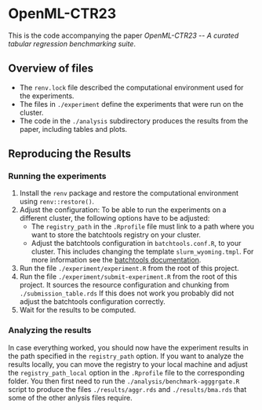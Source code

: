 # OpenML-CTR23

This is the code accompanying the paper *OpenML-CTR23 -- A curated tabular regression benchmarking suite*.


## Overview of files

* The `renv.lock` file described the computational environment used for the experiments.
* The files in `./experiment` define the experiments that were run on the cluster.
* The code in the `./analysis` subdirectory produces the results from the paper, including tables and plots.

## Reproducing the Results

### Running the experiments

1. Install the `renv` package and restore the computational environment using `renv::restore()`.
1. Adjust the configuration: To be able to run the experiments on a different cluster, the 
following options have to be adjusted:
   * The `registry_path` in the `.Rprofile` file must link to a path where you want to store the batchtools registry on your cluster.
   * Adjust the batchtools configuration in `batchtools.conf.R`, to your cluster.
     This includes changing the template `slurm_wyoming.tmpl`. 
     For more information see the [batchtools documentation](https://mllg.github.io/batchtools/articles/batchtools.html).
1. Run the file `./experiment/experiment.R` from the root of this project.
1. Run the file `./experiment/submit-experiment.R` from the root of this project.
   It sources the resource configuration and chunking from `./submission_table.rds`
   If this does not work you probably did not adjust the batchtools configuration correctly.
1. Wait for the results to be computed.

### Analyzing the results

In case everything worked, you should now have the experiment results in the path specified in the `registry_path` option.
If you want to analyze the results locally, you can move the registry to your local machine and adjust the `registry_path_local` option in the `.Rprofile` file to the corresponding folder.
You then first need to run the `./analysis/benchmark-agggrgate.R` script to produce the files `./results/aggr.rds` and `./results/bma.rds` that some of the other anlysis files require.